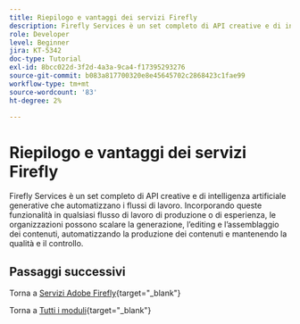 ```yaml
---
title: Riepilogo e vantaggi dei servizi Firefly
description: Firefly Services è un set completo di API creative e di intelligenza artificiale generative che automatizzano i flussi di lavoro
role: Developer
level: Beginner
jira: KT-5342
doc-type: Tutorial
exl-id: 8bcc022d-3f2d-4a3a-9ca4-f17395293276
source-git-commit: b083a817700320e8e45645702c2868423c1fae99
workflow-type: tm+mt
source-wordcount: '83'
ht-degree: 2%

---
```


# Riepilogo e vantaggi dei servizi Firefly

Firefly Services è un set completo di API creative e di intelligenza artificiale generative che automatizzano i flussi di lavoro. Incorporando queste funzionalità in qualsiasi flusso di lavoro di produzione o di esperienza, le organizzazioni possono scalare la generazione, l’editing e l’assemblaggio dei contenuti, automatizzando la produzione dei contenuti e mantenendo la qualità e il controllo.

## Passaggi successivi

Torna a [Servizi Adobe Firefly](./firefly-services.md){target="_blank"}

Torna a [Tutti i moduli](../../../overview.md){target="_blank"}
